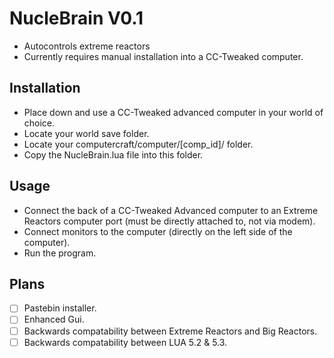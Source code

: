 # NucleBrain V0.1
- Autocontrols extreme reactors
- Currently requires manual installation into a CC-Tweaked computer.

## Installation
- Place down and use a CC-Tweaked advanced computer in your world of choice.
- Locate your world save folder.
- Locate your computercraft/computer/[comp_id]/ folder.
- Copy the NucleBrain.lua file into this folder.

## Usage
- Connect the back of a CC-Tweaked Advanced computer to an Extreme Reactors computer port (must be directly attached to, not via modem).
- Connect monitors to the computer (directly on the left side of the computer).
- Run the program.

## Plans
- [ ] Pastebin installer.  
- [ ] Enhanced Gui.  
- [ ] Backwards compatability between Extreme Reactors and Big Reactors.  
- [ ] Backwards compatability between LUA 5.2 & 5.3.  
